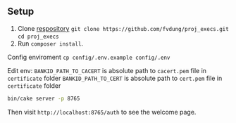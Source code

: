 ## Setup

1. Clone [respository](https://github.com/fvdung/proj_execs)
    `git clone https://github.com/fvdung/proj_execs.git`
    `cd proj_execs`
2. Run `composer install`.

Config enviroment
    `cp config/.env.example config/.env`

Edit env:
    `BANKID_PATH_TO_CACERT` is absolute path to `cacert.pem` file in `certificate` folder
    `BANKID_PATH_TO_CERT` is absolute path to `cert.pem` file in `certificate` folder

```bash
bin/cake server -p 8765
```

Then visit `http://localhost:8765/auth` to see the welcome page.